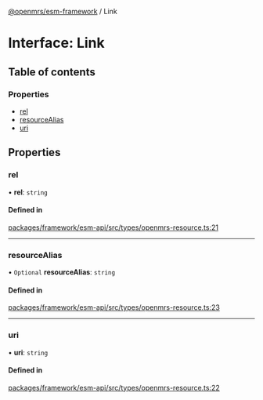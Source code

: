 [@openmrs/esm-framework](../API.md) / Link

# Interface: Link

## Table of contents

### Properties

- [rel](Link.md#rel)
- [resourceAlias](Link.md#resourcealias)
- [uri](Link.md#uri)

## Properties

### rel

• **rel**: `string`

#### Defined in

[packages/framework/esm-api/src/types/openmrs-resource.ts:21](https://github.com/mccarthyaaron/openmrs-esm-core/blob/main/packages/framework/esm-api/src/types/openmrs-resource.ts#L21)

___

### resourceAlias

• `Optional` **resourceAlias**: `string`

#### Defined in

[packages/framework/esm-api/src/types/openmrs-resource.ts:23](https://github.com/mccarthyaaron/openmrs-esm-core/blob/main/packages/framework/esm-api/src/types/openmrs-resource.ts#L23)

___

### uri

• **uri**: `string`

#### Defined in

[packages/framework/esm-api/src/types/openmrs-resource.ts:22](https://github.com/mccarthyaaron/openmrs-esm-core/blob/main/packages/framework/esm-api/src/types/openmrs-resource.ts#L22)
